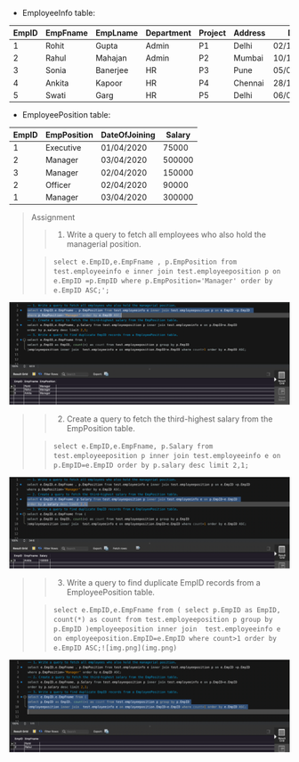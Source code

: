 * EmployeeInfo  table:

|EmpID  |EmpFname   |EmpLname   |Department |Project    |Address    |DOB            |Gender|
|-------|-----------|-----------|-----------|-----------|-----------|---------------|--------|
| 1		|Rohit		|Gupta		|Admin		|P1			|Delhi	    |02/12/1979	    |Male|
| 2		|Rahul		|Mahajan	|Admin		|P2			|Mumbai	    |10/10/1986	    |Male| 
| 3		|Sonia		|Banerjee	|HR			|P3			|Pune	    |05/06/1983	    |Female| 
| 4		|Ankita		|Kapoor		|HR			|P4			|Chennai	|28/11/1983	    |Female| 
| 5		|Swati		|Garg		|HR			|P5			|Delhi	    |06/04/1991	    |Female| 

* EmployeePosition table:

|EmpID	|EmpPosition|  DateOfJoining| 	Salary  |
|-------|-----------|---------------|-----------|
|1		|Executive 	|01/04/2020		|75000      | 
|2		|Manager 	|03/04/2020		|500000      |
|3		|Manager	|02/04/2020		|150000      |
|2		|Officer	|02/04/2020		|90000      |
|1		|Manager 	|03/04/2020		|300000      |


> Assignment
>>1. Write a query to fetch all employees who also hold the managerial position.
> 
>>`select e.EmpID,e.EmpFname , p.EmpPosition from test.employeeinfo e inner join test.employeeposition p on e.EmpID =p.EmpID
where p.EmpPosition='Manager' order by e.EmpID ASC;';`
> 
![img.png](img.png)
> 
>>2. Create a query to fetch the third-highest salary from the EmpPosition table.
>
>>`select e.EmpID,e.EmpFname, p.Salary from test.employeeposition p inner join test.employeeinfo e on p.EmpID=e.EmpID
order by p.salary desc limit 2,1;`
> 
![img_1.png](img_1.png)
> 
>>3. Write a query to find duplicate EmpID records from a EmployeePosition table.
> 
>>`select e.EmpID,e.EmpFname from (
select p.EmpID as EmpID, count(*) as count from test.employeeposition p group by p.EmpID
)employeeposition inner join  test.employeeinfo e on employeeposition.EmpID=e.EmpID where count>1 order by e.EmpID ASC;![img.png](img.png)` 
> 
![img_2.png](img_2.png)
> 

